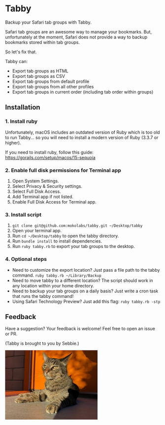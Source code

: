 Tabby
======
Backup your Safari tab groups with Tabby.

Safari tab groups are an awesome way to manage your bookmarks. But, unfortunately at the moment, Safari does not provide a way to backup bookmarks stored within tab groups.

So let's fix that.

Tabby can:
- Export tab groups as HTML
- Export tab groups as CSV
- Export tab groups from default profile
- Export tab groups from all other profiles
- Export tab groups in current order (including tab order within groups)

## Installation

### 1. Install ruby
Unfortunately, macOS includes an outdated version of Ruby which is too old to run Tabby... so you will need to install a modern version of Ruby (3.3.7 or higher).

If you need to install ruby, follow this guide:
https://gorails.com/setup/macos/15-sequoia

### 2. Enable full disk permissions for Terminal app
1. Open System Settings.
2. Select Privacy & Security settings.
3. Select Full Disk Access.
4. Add Terminal app if not listed.
5. Enable Full Disk Access for Terminal app.

### 3. Install script
1. `git clone git@github.com:mokolabs/tabby.git ~/Desktop/tabby`
2. Open your terminal app.
3. Run `cd ~/Desktop/tabby` to open the tabby directory.
4. Run `bundle install` to install dependencies.
5. Run `ruby tabby.rb` to export your tab groups to the desktop.

### 4. Optional steps
- Need to customize the export location? Just pass a file path to the tabby command.
  `ruby tabby.rb ~/Library/Backup`
- Need to move tabby to a different location? The script should work in any location within your home directory.
- Need to backup your tab groups on a daily basis? Just write a cron task that runs the tabby command!
- Using Safari Technology Preview? Just add this flag: `ruby tabby.rb -stp`

## Feedback
Have a suggestion? Your feedback is welcome! Feel free to open an issue or PR.

(Tabby is brought to you by Sebbie.)

![Sebbie](sebbie.jpg)
